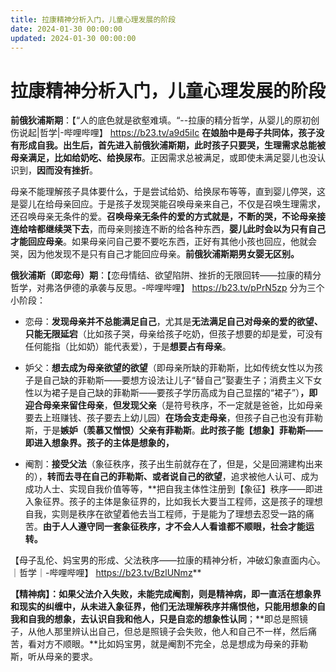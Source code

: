 ```yaml
---
title: 拉康精神分析入门，儿童心理发展的阶段
date: 2024-01-30 00:00:00
updated: 2024-01-30 00:00:00
---
```


# 拉康精神分析入门，儿童心理发展的阶段

**前俄狄浦斯期**：【“人的底色就是欲壑难填。“--拉康的精分哲学，从婴儿的原初创伤说起|哲学|-哔哩哔哩】 https://b23.tv/a9d5iIc
**在娘胎中是母子共同体，孩子没有形成自我。出生后，首先进入前俄狄浦斯期，此时孩子只要哭，生理需求总能被母亲满足，比如给奶吃、给换尿布**。正因需求总被满足，或即使未满足婴儿也没认识到，**因而没有挫折**。

母亲不能理解孩子具体要什么，于是尝试给奶、给换尿布等等，直到婴儿停哭，这是婴儿在给母亲回应。于是孩子发现哭能召唤母亲来自己，不仅是召唤生理需求，还召唤母亲无条件的爱。**召唤母亲无条件的爱的方式就是，不断的哭，不论母亲接连给啥都继续哭下去**，而母亲则接连不断的给各种东西，**婴儿此时会以为只有自己才能回应母亲**。如果母亲问自己要不要吃东西，正好有其他小孩也回应，他就会哭，因为他发现不是只有自己才能回应母亲。**前俄狄浦斯期男女婴无区别。**

**俄狄浦斯（即恋母）期**：【恋母情结、欲望陷阱、挫折的无限回转——拉康的精分哲学，对弗洛伊德的承袭与反思。-哔哩哔哩】 https://b23.tv/pPrN5zp
分为三个小阶段：
* 恋母：**发现母亲并不总能满足自己**，尤其是**无法满足自己对母亲的爱的欲望、只能无限延宕**（比如孩子哭，母亲给孩子吃奶，但孩子想要的却是爱，可没有任何能指（比如奶）能代表爱），于是**想要占有母亲**。

* 妒父：**想去成为母亲欲望的欲望**（即母亲所缺的菲勒斯，比如传统女性以为孩子是自己缺的菲勒斯——要想方设法让儿子“替自己”娶妻生子；消费主义下女性以为裙子是自己缺的菲勒斯——要孩子学历高成为自己显摆的“裙子”）**，即迎合母亲来留住母亲**，**但发现父亲**（是符号秩序，不一定就是爸爸，比如母亲要去上班赚钱、孩子要去上幼儿园）**在场会支走母亲**，但孩子自己也没有菲勒斯，于是**嫉妒（羡慕又憎恨）父亲有菲勒斯**。**此时孩子能【想象】菲勒斯——即进入想象界。孩子的主体是想象的，**

* 阉割：**接受父法**（象征秩序，孩子出生前就存在了，但是，父是回溯建构出来的），**转而去寻在自己的菲勒斯、或者说自己的欲望**，追求被他人认可、成为成功人士、实现自我价值等等，**把自我主体性注册到【象征】秩序——即进入象征界。孩子的主体是象征界的，比如我长大要当工程师，这是孩子的理想自我，实则是秩序在欲望着他去当工程师，于是能为了理想去忍受一路的痛苦。**由于人人遵守同一套象征秩序，才不会人人看谁都不顺眼，社会才能运转。**

【母子乱伦、妈宝男的形成、父法秩序——拉康的精神分析，冲破幻象直面内心。｜哲学｜-哔哩哔哩】 https://b23.tv/BzlUNmz**

**【精神病】：**如果父法介入失败，未能完成阉割，则是精神病，即一直活在想象界和现实的纠缠中，从未进入象征界，他们无法理解秩序并痛恨他，只能用想象的自我和自我的想象，去认识自我和他人，只是**自恋的想象性认同**；**即总是照镜子，从他人那里辨认出自己，但总是照镜子会失败，他人和自己不一样，然后痛苦，看对方不顺眼。**比如妈宝男，就是阉割不完全，总是想成为母亲的菲勒斯，听从母亲的要求。
